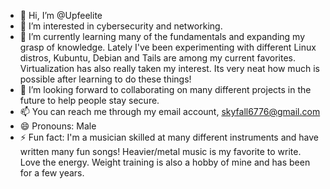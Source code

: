 - 👋 Hi, I’m @Upfeelite
- 👀 I’m interested in cybersecurity and networking.
- 🌱 I’m currently learning many of the fundamentals and expanding my grasp of knowledge. Lately I've been experimenting with different Linux distros, Kubuntu, Debian and Tails are among my current favorites. Virtualization has also really taken my interest. Its very neat how much is possible after learning to do these things!
- 💞️ I’m looking forward to collaborating on many different projects in the future to help people stay secure.
- 📫 You can reach me through my email account, skyfall6776@gmail.com
- 😄 Pronouns: Male
- ⚡ Fun fact: I'm a musician skilled at many different instruments and have written many fun songs! Heavier/metal music is my favorite to write. Love the energy. Weight training is also a hobby of mine and has been for a few years.

